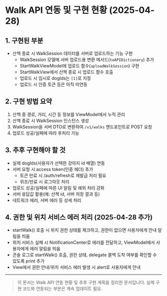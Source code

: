 # Walk API 연동 및 구현 현황 (2025-04-28)

## 1. 구현된 부분

- 산책 종료 시 WalkSession 데이터를 서버로 업로드하는 기능 구현
    - WalkSession 모델에 서버 업로드용 변환 메서드(`toAPIDictionary`) 추가
    - StartWalkViewModel에 업로드 함수(`uploadWalkSession`) 구현
    - StartWalkView에서 산책 종료 시 업로드 함수 호출
    - 업로드 시 임시로 dogIds는 `[1]`로 지정
    - 업로드 시 인증 토큰 등은 아직 미연동

## 2. 구현 방법 요약

1. 산책 중 경로, 거리, 시간 등 정보를 ViewModel에서 누적 관리
2. 산책 종료 시 WalkSession 인스턴스 생성
3. WalkSession을 서버 DTO로 변환하여 `/v1/walks` 엔드포인트로 POST 요청
4. 업로드 성공/실패에 따라 후처리 가능

## 3. 추후 구현해야 할 것

- 실제 dogIds(사용자가 선택한 강아지 id 배열) 연동
- 서버 요청 시 access token(인증 헤더) 추가
    - 토큰 만료 시 /auth/refresh로 재발급 처리 필요
    - 위조/만료 시 로그아웃 처리
- 업로드 성공/실패에 따른 UI 알림 및 예외 처리 강화
- 서버 응답값 활용(예: 산책 id, 서버 저장 결과 등)
- 네트워크 에러, 서버 에러 등 상세 처리

## 4. 권한 및 위치 서비스 에러 처리 (2025-04-28 추가)

- startWalk() 호출 시 위치 권한 상태를 체크하고, 권한이 없으면 사용자에게 안내 알림을 띄움
- 위치 서비스 실패 시 NotificationCenter로 에러를 전달하고, ViewModel에서 사용자에게 에러 알림을 띄움
- 콘솔 로그로 startWalk() 호출, 권한 상태, delegate 콜백 도착 여부를 확인할 수 있도록 print 추가
- View에서 권한 안내/위치 서비스 에러 발생 시 alert로 사용자에게 안내

---


> 이 문서는 Walk API 연동 현황 및 추후 구현 계획을 정리한 문서입니다. 실제 구현 코드와 연동되는 부분은 계속 업데이트 필요.
